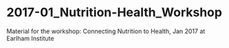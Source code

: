 # 2017-01_Nutrition-Health_Workshop
Material for the workshop: Connecting Nutrition to Health, Jan 2017 at Earlham Institute
